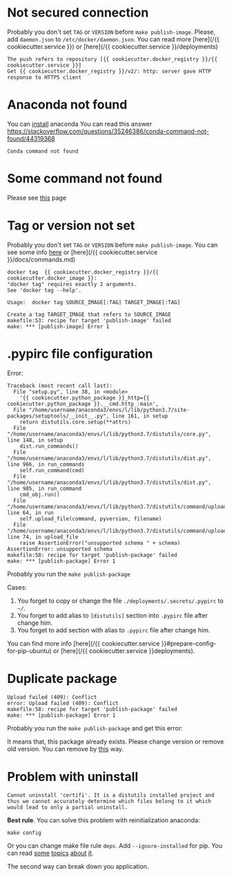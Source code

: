 # Not secured connection

Probably you don't set `TAG` or `VERSION` before `make publish-image`. Please, add `daemon.json` to `/etc/docker/daemon.json`. You can read more [here](/{{ cookiecutter.service }}) or [here](/{{ cookiecutter.service }}/deployments)

    The push refers to repository [{{ cookiecutter.docker_registry }}/{{ cookiecutter.service }}]
    Get {{ cookiecutter.docker_registry }}/v2/: http: server gave HTTP response to HTTPS client
    
 # Anaconda not found
 
You can [install](https://www.anaconda.com/products/individual) anaconda You can read this answer https://stackoverflow.com/questions/35246386/conda-command-not-found/44319368 

    Conda command not found
    
    
# Some command not found

Please see [this](https://github.com/U-Company/python-private-service-layout#usage) page
    
# Tag or version not set

Probably you don't set `TAG` or `VERSION` before `make publish-image`. You can see some info [here](https://github.com/U-Company/python-private-service-layout#usage) or [here](/{{ cookiecutter.service }}/docs/commands.md)

    docker tag  {{ cookiecutter.docker_registry }}/{{ cookiecutter.docker_image }}:
    "docker tag" requires exactly 2 arguments.
    See 'docker tag --help'.

    Usage:  docker tag SOURCE_IMAGE[:TAG] TARGET_IMAGE[:TAG]

    Create a tag TARGET_IMAGE that refers to SOURCE_IMAGE
    makefile:53: recipe for target 'publish-image' failed
    make: *** [publish-image] Error 1

# .pypirc file configuration

Error:

    Traceback (most recent call last):
      File "setup.py", line 38, in <module>
        '{{ cookiecutter.python_package }}_http={{ cookiecutter.python_package }}.__cmd.http_:main',
      File "/home/username/anaconda3/envs/l/lib/python3.7/site-packages/setuptools/__init__.py", line 161, in setup
        return distutils.core.setup(**attrs)
      File "/home/username/anaconda3/envs/l/lib/python3.7/distutils/core.py", line 148, in setup
        dist.run_commands()
      File "/home/username/anaconda3/envs/l/lib/python3.7/distutils/dist.py", line 966, in run_commands
        self.run_command(cmd)
      File "/home/username/anaconda3/envs/l/lib/python3.7/distutils/dist.py", line 985, in run_command
        cmd_obj.run()
      File "/home/username/anaconda3/envs/l/lib/python3.7/distutils/command/upload.py", line 64, in run
        self.upload_file(command, pyversion, filename)
      File "/home/username/anaconda3/envs/l/lib/python3.7/distutils/command/upload.py", line 74, in upload_file
        raise AssertionError("unsupported schema " + schema)
    AssertionError: unsupported schema 
    makefile:58: recipe for target 'publish-package' failed
    make: *** [publish-package] Error 1


Probably you run the `make publish-package`

Cases:

1. You forget to copy or change the file `./deployments/.secrets/.pypirc` to `~/`.
2. You forget to add alias to `[distutils]` section into `.pypirc` file after change him.
3. You forget to add section with alias to `.pypirc` file after change him.

You can find more info [here](/{{ cookiecutter.service }}#prepare-config-for-pip-ubuntu) or [here](/{{ cookiecutter.service }}deployments).
    
# Duplicate package

    Upload failed (409): Conflict
    error: Upload failed (409): Conflict
    makefile:58: recipe for target 'publish-package' failed
    make: *** [publish-package] Error 1
    
Probably you run the `make publish-package` and get this error:

It means that, this package already exists. Please change version or remove old version. You can remove by [this](https://github.com/U-Company/notes/tree/master/deployments#publish-image-into-docker-registry-for-local-development-and-testing) way.

# Problem with uninstall

    Cannot uninstall 'certifi'. It is a distutils installed project and thus we cannot accurately determine which files belong to it which would lead to only a partial uninstall.

**Best rule**. You can solve this problem with reinitialization anaconda:

    make config
    
Or you can change make file rule `deps`. Add `--ignore-installed` for pip. You can read [some](https://pip.pypa.io/en/stable/reference/pip_install/#cmdoption-i) [topics](https://stackoverflow.com/questions/51913361/difference-between-pip-install-options-ignore-installed-and-force-reinstall) [about](https://github.com/pypa/pip/issues/5247) [it](https://github.com/galaxyproject/galaxy/issues/7324).

The second way can break down you application.
